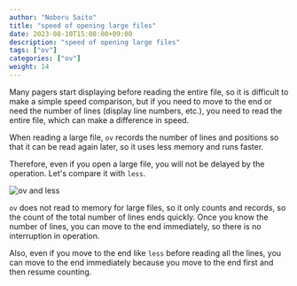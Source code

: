 ```yaml
---
author: "Noboru Saito"
title: "speed of opening large files"
date: 2023-08-10T15:00:00+09:00
description: "speed of opening large files"
tags: ["ov"]
categories: ["ov"]
weight: 14
---
```


Many pagers start displaying before reading the entire file, so it is difficult to make a simple speed comparison, but if you need to move to the end or need the number of lines (display line numbers, etc.), you need to read the entire file, which can make a difference in speed.

When reading a large file, `ov` records the number of lines and positions so that it can be read again later, so it uses less memory and runs faster.

Therefore, even if you open a large file, you will not be delayed by the operation.
Let's compare it with `less`.

![ov and less](/ov/ov-open-large-file.gif)

`ov` does not read to memory for large files, so it only counts and records, so the count of the total number of lines ends quickly. Once you know the number of lines, you can move to the end immediately, so there is no interruption in operation.

Also, even if you move to the end like `less` before reading all the lines, you can move to the end immediately because you move to the end first and then resume counting.
